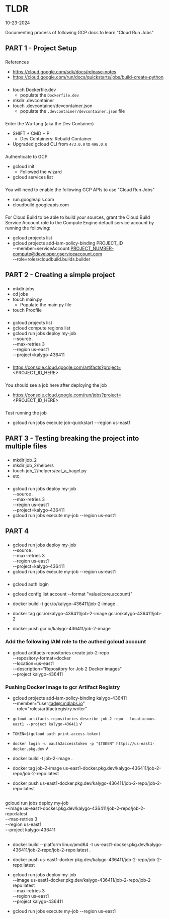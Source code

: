 # TLDR

10-23-2024

Documenting process of following GCP docs to learn "Cloud Run Jobs"

## PART 1 - Project Setup

###

References

- https://cloud.google.com/sdk/docs/release-notes
- https://cloud.google.com/run/docs/quickstarts/jobs/build-create-python

###

- touch Dockerfile.dev
  - populate the `Dockerfile.dev`
- mkdir .devcontainer
- touch .devcontainer/devcontainer.json
  - populate the `.devcontainer/devcontainer.json` file

###

Enter the Wu-tang (aka the Dev Container)

- SHIFT + CMD + P
  - Dev Containers: Rebuild Container
- Upgraded gcloud CLI from `473.0.0` to `498.0.0`

###

Authenticate to GCP

- gcloud init
  - Followed the wizard
- gcloud services list

###

You will need to enable the following GCP APIs to use "Cloud Run Jobs"

- run.googleapis.com
- cloudbuild.googleapis.com

###

For Cloud Build to be able to build your sources, grant the Cloud Build Service Account role to the Compute Engine default service account by running the following:

- gcloud projects list
- gcloud projects add-iam-policy-binding PROJECT_ID \
    --member=serviceAccount:PROJECT_NUMBER-compute@developer.gserviceaccount.com \
    --role=roles/cloudbuild.builds.builder

## PART 2 - Creating a simple project

###

- mkdir jobs
- cd jobs
- touch main.py
  - Populate the main.py file
- touch Procfile

###

- gcloud projects list
- gcloud compute regions list
- gcloud run jobs deploy my-job \
    --source . \
    --max-retries 3 \
    --region us-east1 \
    --project=kalygo-436411

###

- https://console.cloud.google.com/artifacts?project=<PROJECT_ID_HERE>

###

You should see a job here after deploying the job

- https://console.cloud.google.com/run/jobs?project=<PROJECT_ID_HERE>

###

Test running the job

- gcloud run jobs execute job-quickstart --region us-east1

## PART 3 - Testing breaking the project into multiple files

###

- mkdir job_2
- mkdir job_2/helpers
- touch job_2/helpers/eat_a_bagel.py
- etc.

###

- gcloud run jobs deploy my-job \
  --source . \
  --max-retries 3 \
  --region us-east1 \
  --project=kalygo-436411
- gcloud run jobs execute my-job --region us-east1

## PART 4

###

- gcloud run jobs deploy my-job \
  --source . \
  --max-retries 3 \
  --region us-east1 \
  --project=kalygo-436411
- gcloud run jobs execute my-job --region us-east1

###

- gcloud auth login
- gcloud config list account --format "value(core.account)"

- docker build -t gcr.io/kalygo-436411/job-2-image .
- docker tag gcr.io/kalygo-436411/job-2-image gcr.io/kalygo-436411/job-2
- docker push gcr.io/kalygo-436411/job-2-image

### Add the following IAM role to the authed gcloud account

- gcloud artifacts repositories create job-2-repo \
    --repository-format=docker \
    --location=us-east1 \
    --description="Repository for Job 2 Docker images" \
    --project kalygo-436411


### Pushing Docker image to gcr Artifact Registry

- gcloud projects add-iam-policy-binding kalygo-436411 \
    --member="user:tad@cmdlabs.io" \
    --role="roles/artifactregistry.writer"

- `gcloud artifacts repositories describe job-2-repo --location=us-east1 --project kalygo-436411` √

- `TOKEN=$(gcloud auth print-access-token)`
- `docker login -u oauth2accesstoken -p "$TOKEN" https://us-east1-docker.pkg.dev` √

- docker build -t job-2-image .
- docker tag job-2-image us-east1-docker.pkg.dev/kalygo-436411/job-2-repo/job-2-repo:latest
- docker push us-east1-docker.pkg.dev/kalygo-436411/job-2-repo/job-2-repo:latest

##

gcloud run jobs deploy my-job \
  --image us-east1-docker.pkg.dev/kalygo-436411/job-2-repo/job-2-repo:latest \
  --max-retries 3 \
  --region us-east1 \
  --project kalygo-436411

  ##

- docker build --platform linux/amd64 -t us-east1-docker.pkg.dev/kalygo-436411/job-2-repo/job-2-repo:latest .
- docker push us-east1-docker.pkg.dev/kalygo-436411/job-2-repo/job-2-repo:latest
- gcloud run jobs deploy my-job \
  --image us-east1-docker.pkg.dev/kalygo-436411/job-2-repo/job-2-repo:latest \
  --max-retries 3 \
  --region us-east1 \
  --project kalygo-436411

- gcloud run jobs execute my-job --region us-east1